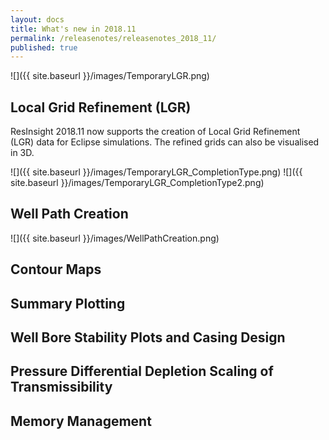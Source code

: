 ```yaml
---
layout: docs
title: What's new in 2018.11
permalink: /releasenotes/releasenotes_2018_11/
published: true
---
```


![]({{ site.baseurl }}/images/TemporaryLGR.png)

## Local Grid Refinement (LGR)
ResInsight 2018.11 now supports the creation of Local Grid Refinement (LGR) data for Eclipse simulations. The refined grids can also be visualised in 3D.

![]({{ site.baseurl }}/images/TemporaryLGR_CompletionType.png) ![]({{ site.baseurl }}/images/TemporaryLGR_CompletionType2.png)
## Well Path Creation

![]({{ site.baseurl }}/images/WellPathCreation.png)

## Contour Maps

## Summary Plotting

## Well Bore Stability Plots and Casing Design

## Pressure Differential Depletion Scaling of Transmissibility

## Memory Management
